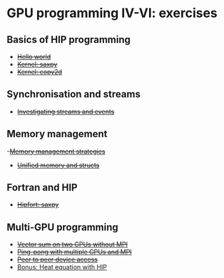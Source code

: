 # GPU programming IV-VI: exercises

## Basics of HIP programming

- ~~[Hello world](hello-world)~~
- ~~[Kernel: saxpy](kernel-saxpy)~~
- ~~[Kernel: copy2d](kernel-copy2d)~~

## Synchronisation and streams

- ~~[Investigating streams and events](streams)~~

## Memory management

-~~[Memory management strategies](memory-prefetch)~~
- ~~[Unified memory and structs](memory-struct)~~

## Fortran and HIP

- ~~[Hipfort: saxpy](hipfort)~~

## Multi-GPU programming

- ~~[Vector sum on two GPUs without MPI](vector-sum)~~
- ~~[Ping-pong with multiple GPUs and MPI](ping-pong)~~
- ~~[Peer to peer device access](p2pcopy)~~
- [Bonus: Heat equation with HIP](heat-equation)

